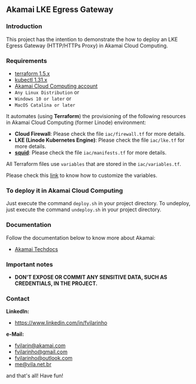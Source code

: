 ## Akamai LKE Egress Gateway

### Introduction
This project has the intention to demonstrate the how to deploy an LKE Egress Gateway (HTTP/HTTPs Proxy) in Akamai Cloud
Computing.

### Requirements
- [terraform 1.5.x](https://terraform.io)
- [kubectl 1.31.x](https://kubernetes.io/docs/reference/kubectl/kubectl)
- [Akamai Cloud Computing account](https://cloud.linode.com)
- `Any Linux Distribution` or
- `Windows 10 or later` or
- `MacOS Catalina or later`

It automates (using **Terraform**) the provisioning of the following resources in Akamai Cloud Computing (former Linode) 
environment:
- **Cloud Firewall**: Please check the file `iac/firewall.tf` for more details.
- **LKE (Linode Kubernetes Engine)**: Please check the file `iac/lke.tf` for more details. 
- **[squid](https://www.squid-cache.org)**: Please check the file `iac/manifests.tf` for more details.

All Terraform files use `variables` that are stored in the `iac/variables.tf`.

Please check this [link](https://developer.hashicorp.com/terraform/tutorials/configuration-language/variables) to know how to customize the variables.

### To deploy it in Akamai Cloud Computing

Just execute the command `deploy.sh` in your project directory. To undeploy, just execute the command `undeploy.sh` in 
your project directory.

### Documentation

Follow the documentation below to know more about Akamai:
- [Akamai Techdocs](https://techdocs.akamai.com)

### Important notes
- **DON'T EXPOSE OR COMMIT ANY SENSITIVE DATA, SUCH AS CREDENTIALS, IN THE PROJECT.**

### Contact
**LinkedIn:**
- https://www.linkedin.com/in/fvilarinho

**e-Mail:**
- fvilarin@akamai.com
- fvilarinho@gmail.com
- fvilarinho@outlook.com
- me@vila.net.br

and that's all! Have fun!